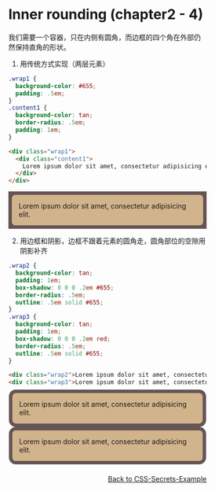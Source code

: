 # Inner rounding (chapter2 - 4)

我们需要一个容器，只在内侧有圆角，而边框的四个角在外部仍然保持直角的形状。

1. 用传统方式实现（两层元素）

```css
.wrap1 {
  background-color: #655;
  padding: .5em;
}
.content1 {
  background-color: tan;
  border-radius: .5em;
  padding: 1em;
}
```

```html
<div class="wrap1">
  <div class="content1">
    Lorem ipsum dolor sit amet, consectetur adipisicing elit.  
  </div>
</div>
```

<div class="wrap1">
  <div class="content1">
    Lorem ipsum dolor sit amet, consectetur adipisicing elit.  
  </div>
</div>

2. 用边框和阴影，边框不跟着元素的圆角走，圆角部位的空隙用阴影补齐

```css
.wrap2 {
  background-color: tan;
  padding: 1em;
  box-shadow: 0 0 0 .2em #655;
  border-radius: .5em;
  outline: .5em solid #655;
}
.wrap3 {
  background-color: tan;
  padding: 1em;
  box-shadow: 0 0 0 .2em red;
  border-radius: .5em;
  outline: .5em solid #655;
}
```

```html
<div class="wrap2">Lorem ipsum dolor sit amet, consectetur adipisicing elit.</div>
<div class="wrap3">Lorem ipsum dolor sit amet, consectetur adipisicing elit.</div>
```
<div class="wrap2">Lorem ipsum dolor sit amet, consectetur adipisicing elit.</div>

<div class="wrap3">Lorem ipsum dolor sit amet, consectetur adipisicing elit.</div>

<style>
* { box-sizing: border-box; }

.wrap1 {
  background-color: #655;
  padding: .5em;
  
  margin-bottom: 1em;
}
.content1 {
  background-color: tan;
  border-radius: .5em;
  padding: 1em;
}

.wrap2 {
  background-color: tan;
  padding: 1em;
  box-shadow: 0 0 0 .2em #655;
  border-radius: .5em;
  outline: .5em solid #655;
  
  margin: 8px;
  margin-bottom: 1em;
}
.wrap3 {
  background-color: tan;
  padding: 1em;
  box-shadow: 0 0 0 .2em #fff;
  border-radius: .5em;
  outline: .5em solid #655;
  
  margin: 8px;
}
</style>

<div style="margin-top:2em;text-align:right;"><a href="http://hdwills.com/CSS-Secrets-Example/">Back to CSS-Secrets-Example</a></div>
